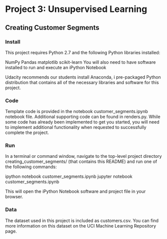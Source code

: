 # Project 3: Unsupervised Learning

## Creating Customer Segments

### Install

This project requires Python 2.7 and the following Python libraries installed:

NumPy
Pandas
matplotlib
scikit-learn
You will also need to have software installed to run and execute an iPython Notebook

Udacity recommends our students install Anaconda, i pre-packaged Python distribution that contains all of the necessary libraries and software for this project.

### Code

Template code is provided in the notebook customer_segments.ipynb notebook file. Additional supporting code can be found in renders.py. While some code has already been implemented to get you started, you will need to implement additional functionality when requested to successfully complete the project.

### Run

In a terminal or command window, navigate to the top-level project directory creating_customer_segments/ (that contains this README) and run one of the following commands:

ipython notebook customer_segments.ipynb jupyter notebook customer_segments.ipynb

This will open the iPython Notebook software and project file in your browser.

### Data

The dataset used in this project is included as customers.csv. You can find more information on this dataset on the UCI Machine Learning Repository page.

